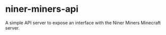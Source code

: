 # niner-miners-api
A simple API server to expose an interface with the Niner Miners Minecraft server.
